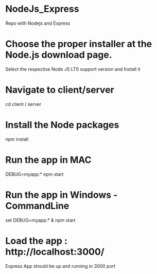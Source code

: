 # NodeJs_Express
Repo with Nodejs and Express
# Choose the proper installer at the Node.js download page.
Select the respective Node JS LTS support version and Install it
# Navigate to client/server
cd client / server
# Install the Node packages
npm install
# Run the app in MAC
DEBUG=myapp:* npm start
# Run the app in Windows - CommandLine
set DEBUG=myapp:* & npm start
# Load the app : http://localhost:3000/
Express App should be up and running in 3000 port



